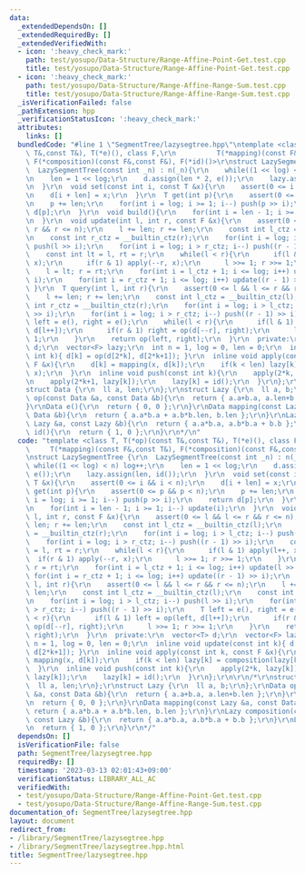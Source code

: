 ```yaml
---
data:
  _extendedDependsOn: []
  _extendedRequiredBy: []
  _extendedVerifiedWith:
  - icon: ':heavy_check_mark:'
    path: test/yosupo/Data-Structure/Range-Affine-Point-Get.test.cpp
    title: test/yosupo/Data-Structure/Range-Affine-Point-Get.test.cpp
  - icon: ':heavy_check_mark:'
    path: test/yosupo/Data-Structure/Range-Affine-Range-Sum.test.cpp
    title: test/yosupo/Data-Structure/Range-Affine-Range-Sum.test.cpp
  _isVerificationFailed: false
  _pathExtension: hpp
  _verificationStatusIcon: ':heavy_check_mark:'
  attributes:
    links: []
  bundledCode: "#line 1 \"SegmentTree/lazysegtree.hpp\"\ntemplate <class T, T(*op)(const\
    \ T&,const T&), T(*e)(), class F,\r\n          T(*mapping)(const F&,const T&),\
    \ F(*composition)(const F&,const F&), F(*id)()>\r\nstruct LazySegmentTree {\r\n\
    \  LazySegmentTree(const int _n) : n(_n){\r\n    while((1 << log) < n) log++;\r\
    \n    len = 1 << log;\r\n    d.assign(len * 2, e());\r\n    lazy.assign(len, id());\r\
    \n  }\r\n  void set(const int i, const T &x){\r\n    assert(0 <= i && i < n);\r\
    \n    d[i + len] = x;\r\n  }\r\n  T get(int p){\r\n    assert(0 <= p && p < n);\r\
    \n    p += len;\r\n    for(int i = log; i >= 1; i--) push(p >> i);\r\n    return\
    \ d[p];\r\n  }\r\n  void build(){\r\n    for(int i = len - 1; i >= 1; i--) update(i);\r\
    \n  }\r\n  void update(int l, int r, const F &x){\r\n    assert(0 <= l && l <=\
    \ r && r <= n);\r\n    l += len; r += len;\r\n    const int l_ctz = __builtin_ctz(l);\r\
    \n    const int r_ctz = __builtin_ctz(r);\r\n    for(int i = log; i > l_ctz; i--)\
    \ push(l >> i);\r\n    for(int i = log; i > r_ctz; i--) push((r - 1) >> i);\r\n\
    \    const int lt = l, rt = r;\r\n    while(l < r){\r\n      if(l & 1) apply(l++,\
    \ x);\r\n      if(r & 1) apply(--r, x);\r\n      l >>= 1; r >>= 1;\r\n    }\r\n\
    \    l = lt; r = rt;\r\n    for(int i = l_ctz + 1; i <= log; i++) update(l >>\
    \ i);\r\n    for(int i = r_ctz + 1; i <= log; i++) update((r - 1) >> i);\r\n \
    \ }\r\n  T query(int l, int r){\r\n    assert(0 <= l && l <= r && r <= n);\r\n\
    \    l += len; r += len;\r\n    const int l_ctz = __builtin_ctz(l);\r\n    const\
    \ int r_ctz = __builtin_ctz(r);\r\n    for(int i = log; i > l_ctz; i--) push(l\
    \ >> i);\r\n    for(int i = log; i > r_ctz; i--) push((r - 1) >> i);\r\n    T\
    \ left = e(), right = e();\r\n    while(l < r){\r\n      if(l & 1) left = op(left,\
    \ d[l++]);\r\n      if(r & 1) right = op(d[--r], right);\r\n      l >>= 1; r >>=\
    \ 1;\r\n    }\r\n    return op(left, right);\r\n  }\r\n  private:\r\n  vector<T>\
    \ d;\r\n  vector<F> lazy;\r\n  int n = 1, log = 0, len = 0;\r\n  inline void update(const\
    \ int k){ d[k] = op(d[2*k], d[2*k+1]); }\r\n  inline void apply(const int k, const\
    \ F &x){\r\n    d[k] = mapping(x, d[k]);\r\n    if(k < len) lazy[k] = composition(lazy[k],\
    \ x);\r\n  }\r\n  inline void push(const int k){\r\n    apply(2*k, lazy[k]);\r\
    \n    apply(2*k+1, lazy[k]);\r\n    lazy[k] = id();\r\n  }\r\n};\r\n\r\n/*\r\n\
    struct Data {\r\n  ll a, len;\r\n};\r\nstruct Lazy {\r\n  ll a, b;\r\n};\r\nData\
    \ op(const Data &a, const Data &b){\r\n  return { a.a+b.a, a.len+b.len };\r\n\
    }\r\nData e(){\r\n  return { 0, 0 };\r\n}\r\nData mapping(const Lazy &a, const\
    \ Data &b){\r\n  return { a.a*b.a + a.b*b.len, b.len };\r\n}\r\nLazy composition(const\
    \ Lazy &a, const Lazy &b){\r\n  return { a.a*b.a, a.b*b.a + b.b };\r\n}\r\nLazy\
    \ id(){\r\n  return { 1, 0 };\r\n}\r\n*/\n"
  code: "template <class T, T(*op)(const T&,const T&), T(*e)(), class F,\r\n     \
    \     T(*mapping)(const F&,const T&), F(*composition)(const F&,const F&), F(*id)()>\r\
    \nstruct LazySegmentTree {\r\n  LazySegmentTree(const int _n) : n(_n){\r\n   \
    \ while((1 << log) < n) log++;\r\n    len = 1 << log;\r\n    d.assign(len * 2,\
    \ e());\r\n    lazy.assign(len, id());\r\n  }\r\n  void set(const int i, const\
    \ T &x){\r\n    assert(0 <= i && i < n);\r\n    d[i + len] = x;\r\n  }\r\n  T\
    \ get(int p){\r\n    assert(0 <= p && p < n);\r\n    p += len;\r\n    for(int\
    \ i = log; i >= 1; i--) push(p >> i);\r\n    return d[p];\r\n  }\r\n  void build(){\r\
    \n    for(int i = len - 1; i >= 1; i--) update(i);\r\n  }\r\n  void update(int\
    \ l, int r, const F &x){\r\n    assert(0 <= l && l <= r && r <= n);\r\n    l +=\
    \ len; r += len;\r\n    const int l_ctz = __builtin_ctz(l);\r\n    const int r_ctz\
    \ = __builtin_ctz(r);\r\n    for(int i = log; i > l_ctz; i--) push(l >> i);\r\n\
    \    for(int i = log; i > r_ctz; i--) push((r - 1) >> i);\r\n    const int lt\
    \ = l, rt = r;\r\n    while(l < r){\r\n      if(l & 1) apply(l++, x);\r\n    \
    \  if(r & 1) apply(--r, x);\r\n      l >>= 1; r >>= 1;\r\n    }\r\n    l = lt;\
    \ r = rt;\r\n    for(int i = l_ctz + 1; i <= log; i++) update(l >> i);\r\n   \
    \ for(int i = r_ctz + 1; i <= log; i++) update((r - 1) >> i);\r\n  }\r\n  T query(int\
    \ l, int r){\r\n    assert(0 <= l && l <= r && r <= n);\r\n    l += len; r +=\
    \ len;\r\n    const int l_ctz = __builtin_ctz(l);\r\n    const int r_ctz = __builtin_ctz(r);\r\
    \n    for(int i = log; i > l_ctz; i--) push(l >> i);\r\n    for(int i = log; i\
    \ > r_ctz; i--) push((r - 1) >> i);\r\n    T left = e(), right = e();\r\n    while(l\
    \ < r){\r\n      if(l & 1) left = op(left, d[l++]);\r\n      if(r & 1) right =\
    \ op(d[--r], right);\r\n      l >>= 1; r >>= 1;\r\n    }\r\n    return op(left,\
    \ right);\r\n  }\r\n  private:\r\n  vector<T> d;\r\n  vector<F> lazy;\r\n  int\
    \ n = 1, log = 0, len = 0;\r\n  inline void update(const int k){ d[k] = op(d[2*k],\
    \ d[2*k+1]); }\r\n  inline void apply(const int k, const F &x){\r\n    d[k] =\
    \ mapping(x, d[k]);\r\n    if(k < len) lazy[k] = composition(lazy[k], x);\r\n\
    \  }\r\n  inline void push(const int k){\r\n    apply(2*k, lazy[k]);\r\n    apply(2*k+1,\
    \ lazy[k]);\r\n    lazy[k] = id();\r\n  }\r\n};\r\n\r\n/*\r\nstruct Data {\r\n\
    \  ll a, len;\r\n};\r\nstruct Lazy {\r\n  ll a, b;\r\n};\r\nData op(const Data\
    \ &a, const Data &b){\r\n  return { a.a+b.a, a.len+b.len };\r\n}\r\nData e(){\r\
    \n  return { 0, 0 };\r\n}\r\nData mapping(const Lazy &a, const Data &b){\r\n \
    \ return { a.a*b.a + a.b*b.len, b.len };\r\n}\r\nLazy composition(const Lazy &a,\
    \ const Lazy &b){\r\n  return { a.a*b.a, a.b*b.a + b.b };\r\n}\r\nLazy id(){\r\
    \n  return { 1, 0 };\r\n}\r\n*/"
  dependsOn: []
  isVerificationFile: false
  path: SegmentTree/lazysegtree.hpp
  requiredBy: []
  timestamp: '2023-03-13 02:01:43+09:00'
  verificationStatus: LIBRARY_ALL_AC
  verifiedWith:
  - test/yosupo/Data-Structure/Range-Affine-Point-Get.test.cpp
  - test/yosupo/Data-Structure/Range-Affine-Range-Sum.test.cpp
documentation_of: SegmentTree/lazysegtree.hpp
layout: document
redirect_from:
- /library/SegmentTree/lazysegtree.hpp
- /library/SegmentTree/lazysegtree.hpp.html
title: SegmentTree/lazysegtree.hpp
---
```


